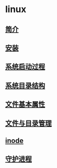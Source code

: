 # linux

## [简介](docs/brief.md)

## [安装](docs/install.md)

## [系统启动过程](docs/system-startup-process.md)

## [系统目录结构](docs/system-directory-structure.md)

## [文件基本属性](docs/basic-file-properties.md)

## [文件与目录管理](docs/file&directory-management.md)

## [inode](docs/inode.md)

## [守护进程](docs/daemon.md)
